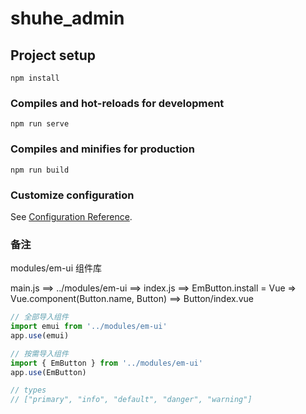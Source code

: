 # shuhe_admin

## Project setup
```
npm install
```

### Compiles and hot-reloads for development
```
npm run serve
```

### Compiles and minifies for production
```
npm run build
```

### Customize configuration
See [Configuration Reference](https://cli.vuejs.org/config/).

### 备注
modules/em-ui 组件库

main.js 
==> ../modules/em-ui 
==> index.js 
==> EmButton.install = Vue => Vue.component(Button.name, Button) 
==> Button/index.vue


```js
// 全部导入组件
import emui from '../modules/em-ui'
app.use(emui)
```

```js
// 按需导入组件
import { EmButton } from '../modules/em-ui'
app.use(EmButton)

// types
// ["primary", "info", "default", "danger", "warning"]
```

